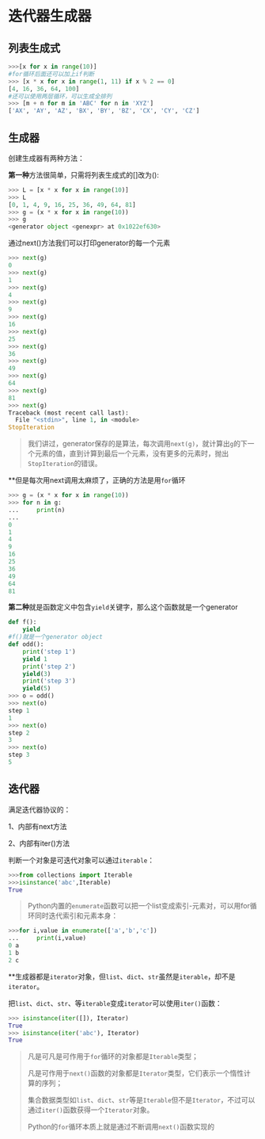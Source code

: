 # 迭代器生成器

## 列表生成式

```python
>>>[x for x in range(10)]
#for循环后面还可以加上if判断
>>> [x * x for x in range(1, 11) if x % 2 == 0]
[4, 16, 36, 64, 100]
#还可以使用两层循环，可以生成全排列
>>> [m + n for m in 'ABC' for n in 'XYZ']
['AX', 'AY', 'AZ', 'BX', 'BY', 'BZ', 'CX', 'CY', 'CZ']
```

## 生成器

创建生成器有两种方法：

**第一种**方法很简单，只需将列表生成式的[]改为():

```python
>>> L = [x * x for x in range(10)]
>>> L
[0, 1, 4, 9, 16, 25, 36, 49, 64, 81]
>>> g = (x * x for x in range(10))
>>> g
<generator object <genexpr> at 0x1022ef630>
```

通过next()方法我们可以打印generator的每一个元素

```python
>>> next(g)
0
>>> next(g)
1
>>> next(g)
4
>>> next(g)
9
>>> next(g)
16
>>> next(g)
25
>>> next(g)
36
>>> next(g)
49
>>> next(g)
64
>>> next(g)
81
>>> next(g)
Traceback (most recent call last):
  File "<stdin>", line 1, in <module>
StopIteration
```

> 我们讲过，generator保存的是算法，每次调用`next(g)`，就计算出`g`的下一个元素的值，直到计算到最后一个元素，没有更多的元素时，抛出`StopIteration`的错误。

**但是每次用next调用太麻烦了，正确的方法是用`for`循环

```python
>>> g = (x * x for x in range(10))
>>> for n in g:
...     print(n)
... 
0
1
4
9
16
25
36
49
64
81
```

**第二种**就是函数定义中包含`yield`关键字，那么这个函数就是一个generator

```python
def f():
	yield
#f()就是一个generator object
def odd():
    print('step 1')
    yield 1
    print('step 2')
    yield(3)
    print('step 3')
    yield(5)
>>> o = odd()
>>> next(o)
step 1
1
>>> next(o)
step 2
3
>>> next(o)
step 3
5
```



## 迭代器

满足迭代器协议的：

1、内部有next方法

2、内部有iter()方法

判断一个对象是可迭代对象可以通过`iterable`：

```python
>>>from collections import Iterable
>>>isinstance('abc',Iterable)
True
```

> Python内置的`enumerate`函数可以把一个list变成索引-元素对，可以用for循环同时迭代索引和元素本身：

```python
>>>for i,value in enumerate(['a','b','c'])
...		print(i,value)
0 a
1 b
2 c
```

**生成器都是`iterator`对象，但`list`、`dict`、`str`虽然是`iterable`，却不是`iterator`。

把`list`、`dict`、`str`、等`iterable`变成`iterator`可以使用`iter()`函数：

```python
>>> isinstance(iter([]), Iterator)
True
>>> isinstance(iter('abc'), Iterator)
True
```

> 凡是可凡是可作用于`for`循环的对象都是`Iterable`类型；
>
> 凡是可作用于`next()`函数的对象都是`Iterator`类型，它们表示一个惰性计算的序列；
>
> 集合数据类型如`list`、`dict`、`str`等是`Iterable`但不是`Iterator`，不过可以通过`iter()`函数获得一个`Iterator`对象。
>
> Python的`for`循环本质上就是通过不断调用`next()`函数实现的